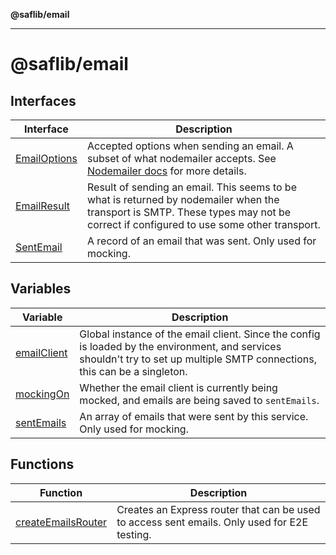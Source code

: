 **@saflib/email**

***

# @saflib/email

## Interfaces

| Interface | Description |
| ------ | ------ |
| [EmailOptions](interfaces/EmailOptions.md) | Accepted options when sending an email. A subset of what nodemailer accepts. See [Nodemailer docs](https://nodemailer.com/message/) for more details. |
| [EmailResult](interfaces/EmailResult.md) | Result of sending an email. This seems to be what is returned by nodemailer when the transport is SMTP. These types may not be correct if configured to use some other transport. |
| [SentEmail](interfaces/SentEmail.md) | A record of an email that was sent. Only used for mocking. |

## Variables

| Variable | Description |
| ------ | ------ |
| [emailClient](variables/emailClient.md) | Global instance of the email client. Since the config is loaded by the environment, and services shouldn't try to set up multiple SMTP connections, this can be a singleton. |
| [mockingOn](variables/mockingOn.md) | Whether the email client is currently being mocked, and emails are being saved to `sentEmails`. |
| [sentEmails](variables/sentEmails.md) | An array of emails that were sent by this service. Only used for mocking. |

## Functions

| Function | Description |
| ------ | ------ |
| [createEmailsRouter](functions/createEmailsRouter.md) | Creates an Express router that can be used to access sent emails. Only used for E2E testing. |
